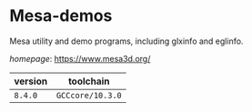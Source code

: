 # Mesa-demos

Mesa utility and demo programs, including glxinfo and eglinfo.

*homepage*: <https://www.mesa3d.org/>

version | toolchain
--------|----------
``8.4.0`` | ``GCCcore/10.3.0``
